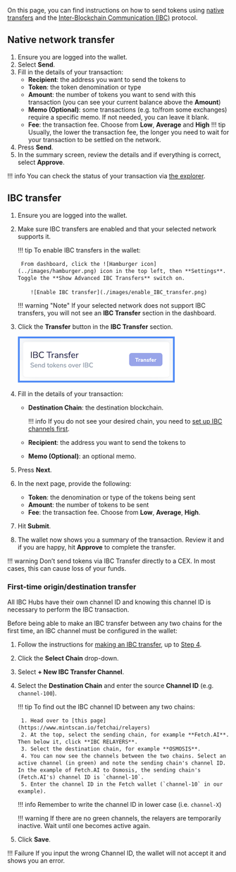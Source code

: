 On this page, you can find instructions on how to send tokens using [native transfers](#native-network-transfer) and the [Inter-Blockchain Communication (IBC)](#ibc-transfer) protocol.

## Native network transfer

1. Ensure you are logged into the wallet.
2. Select **Send**.
3. Fill in the details of your transaction:
    * **Recipient**: the address you want to send the tokens to
    * **Token**: the token denomination or type
    * **Amount**: the number of tokens you want to send with this transaction (you can see your current balance above the **Amount**)
    * **Memo (Optional)**: some transactions (e.g. to/from some exchanges) require a specific memo. If not needed, you can leave it blank.
    * **Fee**: the transaction fee. Choose from **Low**, **Average** and **High**
    !!! tip
        Usually, the lower the transaction fee, the longer you need to wait for your transaction to be settled on the network.
4. Press **Send**.
5. In the summary screen, review the details and if everything is correct, select **Approve**.

!!! info
    You can check the status of your transaction via [the explorer](https://explore-fetchhub.fetch.ai).

## IBC transfer

1. Ensure you are logged into the wallet.
2. Make sure IBC transfers are enabled and that your selected network supports it.

    !!! tip
        To enable IBC transfers in the wallet:

        From dashboard, click the ![Hamburger icon](../images/hamburger.png) icon in the top left, then **Settings**. Toggle the **Show Advanced IBC Transfers** switch on.
  
           ![Enable IBC transfer](./images/enable_IBC_transfer.png)

    !!! warning "Note"
        If your selected network does not support IBC transfers, you will not see an **IBC Transfer** section in the dashboard.

3. <span id="step4"></span>Click the **Transfer** button in the **IBC Transfer** section.

    ![IBC Transfer section](./images/ibc_transfer.png)

4. Fill in the details of your transaction:
    * **Destination Chain**: the destination blockchain.

        !!! info
            If you do not see your desired chain, you need to [set up IBC channels first](#first-time-origindestination-transfer).

    * **Recipient**: the address you want to send the tokens to
    * **Memo (Optional)**: an optional memo.

5. Press **Next**.
6. In the next page, provide the following:
    * **Token**: the denomination or type of the tokens being sent
    * **Amount**: the number of tokens to be sent
    * **Fee**: the transaction fee. Choose from **Low**, **Average**, **High**.
7. Hit **Submit**.
8. The wallet now shows you a summary of the transaction. Review it and if you are happy, hit **Approve** to complete the transfer.

!!! warning
    Don’t send tokens via IBC Transfer directly to a CEX. In most cases, this can cause loss of your funds.

### First-time origin/destination transfer

All IBC Hubs have their own channel ID and knowing this channel ID is necessary to perform the IBC transaction.

Before being able to make an IBC transfer between any two chains for the first time, an IBC channel must be configured in the wallet:

1. Follow the instructions for [making an IBC transfer](#ibc-transfer), up to [Step 4](#step4).
2. Click the **Select Chain** drop-down.
3. Select **+ New IBC Transfer Channel**.
4. Select the **Destination Chain** and enter the source **Channel ID** (e.g. `channel-100`).

    !!! tip 
        To find out the IBC channel ID between any two chains:

        1. Head over to [this page](https://www.mintscan.io/fetchai/relayers)
        2. At the top, select the sending chain, for example **Fetch.AI**. Then below it, click **IBC RELAYERS**.
        3. Select the destination chain, for example **OSMOSIS**. 
        4. You can now see the channels between the two chains. Select an active channel (in green) and note the sending chain's channel ID. In the example of Fetch.AI to Osmosis, the sending chain's (Fetch.AI's) channel ID is `channel-10`.
        5. Enter the channel ID in the Fetch wallet (`channel-10` in our example).

    !!! info
        Remember to write the channel ID in lower case (i.e. `channel-X`)

    !!! warning
            If there are no green channels, the relayers are temporarily inactive. Wait until one becomes active again.

6. Click **Save**.

!!! Failure
    If you input the wrong Channel ID, the wallet will not accept it and shows you an error.
